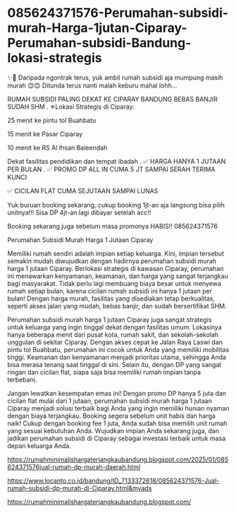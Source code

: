 # 085624371576-Perumahan-subsidi-murah-Harga-1jutan-Ciparay-Perumahan-subsidi-Bandung-lokasi-strategis
✨📢 Daripada ngontrak terus, yuk ambil rumah subsidi aja mumpung masih murah 😊😊
Ditunda terus nanti malah keburu mahal lohh...

RUMAH SUBSIDI PALING DEKAT KE CIPARAY BANDUNG BEBAS BANJIR SUDAH SHM
.
✳Lokasi Strategis di Ciparay:

25 menit ke pintu tol Buahbatu

15 menit ke Pasar Ciparay

10 menit ke RS Al Ihsan Baleendah

Dekat fasilitas pendidikan dan tempat ibadah
.
✅ HARGA HANYA 1 JUTAAN PER BULAN
.
✅ PROMO DP ALL IN CUMA 5 JT SAMPAI SERAH TERIMA KUNCI

✅ CICILAN FLAT CUMA SEJUTAAN SAMPAI LUNAS

Yuk buruan booking sekarang, cukup booking 1jt-an aja langsung bisa pilih unitnya!!!
Sisa DP 4jt-an lagi dibayar setelah acc!!

Booking sekarang juga sebelum masa promonya HABIS!!
085624371576

Perumahan Subsidi Murah Harga 1 Jutaan Ciparay

Memiliki rumah sendiri adalah impian setiap keluarga. Kini, impian tersebut semakin mudah diwujudkan dengan hadirnya perumahan subsidi murah harga 1 jutaan Ciparay. Berlokasi strategis di kawasan Ciparay, perumahan ini menawarkan kenyamanan, keamanan, dan harga yang sangat terjangkau bagi masyarakat. Tidak perlu lagi membuang biaya besar untuk menyewa rumah setiap bulan, karena cicilan rumah subsidi ini hanya 1 jutaan per bulan! Dengan harga murah, fasilitas yang disediakan tetap berkualitas, seperti akses jalan yang mudah, bebas banjir, dan sudah bersertifikat SHM.

Perumahan subsidi murah harga 1 jutaan Ciparay juga sangat strategis untuk keluarga yang ingin tinggal dekat dengan fasilitas umum. Lokasinya hanya beberapa menit dari pusat kota, rumah sakit, dan sekolah-sekolah unggulan di sekitar Ciparay. Dengan akses cepat ke Jalan Raya Laswi dan pintu tol Buahbatu, perumahan ini cocok untuk Anda yang memiliki mobilitas tinggi. Keamanan dan kenyamanan menjadi prioritas utama, sehingga Anda bisa merasa tenang saat tinggal di sini. Selain itu, dengan DP yang sangat ringan dan cicilan flat, siapa saja bisa memiliki rumah impian tanpa terbebani.

Jangan lewatkan kesempatan emas ini! Dengan promo DP hanya 5 juta dan cicilan flat mulai dari 1 jutaan, perumahan subsidi murah harga 1 jutaan Ciparay menjadi solusi terbaik bagi Anda yang ingin memiliki hunian nyaman dengan biaya terjangkau. Booking segera sebelum unit habis dan harga naik! Cukup dengan booking fee 1 juta, Anda sudah bisa memilih unit rumah yang sesuai kebutuhan Anda. Wujudkan impian Anda sekarang juga, dan jadikan perumahan subsidi di Ciparay sebagai investasi terbaik untuk masa depan keluarga Anda.

https://rumahminimalishargaterjangkaubandung.blogspot.com/2025/01/085624371576jual-rumah-dp-murah-daerah.html

https://www.locanto.co.id/bandung/ID_7133372618/085624371576-Jual-rumah-subsidi-dp-murah-di-Ciparay.html&myads

https://rumahminimalishargaterjangkaubandung.blogspot.com/

